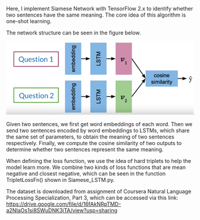 Here, I implement Siamese Network with TensorFlow 2.x to identify whether two sentences have the same meaning. The core idea of this algorithm is one-shot learning.

The network structure can be seen in the figure below.

![image](https://github.com/ZhaohuaFang/Siamese-Network/blob/master/Siamese_LSTM.PNG)

Given two sentences, we first get word embeddings of each word. Then we send two sentences encoded by word embeddings to LSTMs, which share the same set of parameters, to obtain the meaning of two sentences respectively. Finally, we compute the cosine similarity of two outputs to determine whether two sentences represent the same meaning. 

When defining the loss function, we use the idea of hard triplets to help the model learn more. We combine two kinds of loss functions that are mean negative and closest negative, which can be seen in the function TripletLossFn() shown in Siamese_LSTM.py.

The dataset is downloaded from assignment of Coursera Natural Language Processing Specialization, Part 3, which can be accessed via this link:
https://drive.google.com/file/d/16fAkNRpTMD-a2NIaOs1si8SWuDNK3jTA/view?usp=sharing

